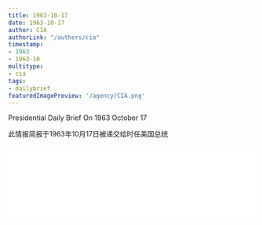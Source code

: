 ```yaml
---
title: 1963-10-17
date: 1963-10-17
author: CIA 
authorLink: "/authors/cia"
timestamp: 
- 1963
- 1963-10
multitype: 
- cia
tags: 
- dailybrief
featuredImagePreview: '/agency/CIA.png'
---
```



Presidential Daily Brief On 1963 October 17

此情报简报于1963年10月17日被递交给时任美国总统

<!--more-->





<div id="over" style="width:100%; overflow:hidden"> <iframe id="sFrame" name="sFrame" frameborder="no" border="0"  allowfullscreen marginwidth="0" scrolling="no" src = " /CIA/1963-10-17.html "  style = " position:absulute; width: 806px; top: 300;" > </iframe> </div>
